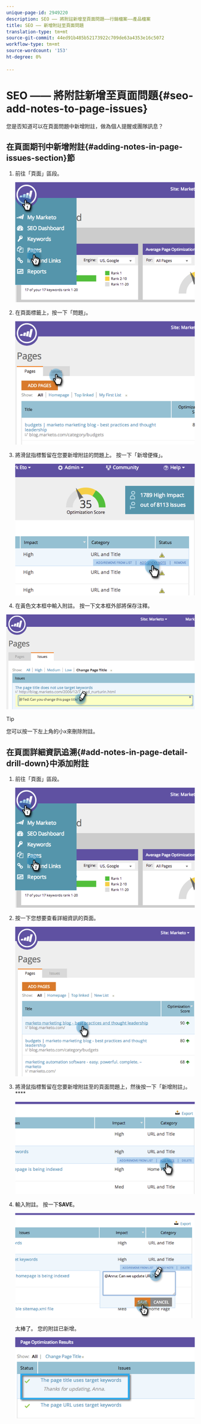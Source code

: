 ```yaml
---
unique-page-id: 2949220
description: SEO —— 將附註新增至頁面問題——行銷檔案——產品檔案
title: SEO —— 新增附註至頁面問題
translation-type: tm+mt
source-git-commit: 44ed91b485b52173922c709de63a4353e16c5072
workflow-type: tm+mt
source-wordcount: '153'
ht-degree: 0%

---
```



# SEO —— 將附註新增至頁面問題{#seo-add-notes-to-page-issues}

您是否知道可以在頁面問題中新增附註，做為個人提醒或團隊訊息？

## 在頁面期刊中新增附註{#adding-notes-in-page-issues-section}節

1. 前往「頁面」區段。

   ![](assets/image2014-9-18-13-3a11-3a43.png)

1. 在頁面標籤上，按一下「問題」。

   ![](assets/image2014-9-18-13-3a12-3a0.png)

1. 將滑鼠指標暫留在您要新增附註的問題上。 按一下「新增便條」。

   ![](assets/image2014-9-18-13-3a12-3a6.png)

1. 在黃色文本框中輸入附註。 按一下文本框外部將保存注釋。

![](assets/image2014-9-18-13-3a12-3a32.png)

>[!TIP]
>
>您可以按一下左上角的小x來刪除附註。

## 在頁面詳細資訊追溯{#add-notes-in-page-detail-drill-down}中添加附註

1. 前往「頁面」區段。

   ![](assets/image2014-9-18-13-3a12-3a59.png)

1. 按一下您想要查看詳細資訊的頁面。

   ![](assets/image2014-9-18-13-3a13-3a42.png)

1. 將滑鼠指標暫留在您要新增附註至的頁面問題上，然後按一下「新增附註」。****

   ![](assets/image2014-9-18-13-3a13-3a46.png)

1. 輸入附註。 按一下&#x200B;**SAVE**。

   ![](assets/image2014-9-18-13-3a14-3a5.png)

   太棒了。 您的附註已新增。

   ![](assets/image2014-9-18-13-3a14-3a20.png)

